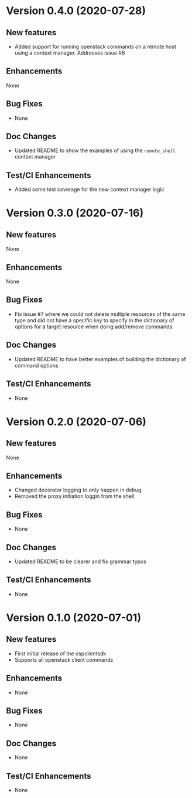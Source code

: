 # Version 0.4.0 (2020-07-28)

## New features
 * Added support for running openstack commands on a remote host
   using a context manager. Addresses issue #6 

## Enhancements
None

## Bug Fixes
* None

## Doc Changes
* Updated README to show the examples of using the `remote_shell` context
  manager

## Test/CI Enhancements
* Added some test coverage for the new context manager logic


# Version 0.3.0 (2020-07-16)

## New features
None

## Enhancements
None

## Bug Fixes
* Fix issue #7 where we could not delete multiple resources of the same type
  and did not have a specific key to specify in the dictionary of options
  for a target resource when doing add/remove commands.

## Doc Changes
* Updated README to have better examples of building the dictionary of command
  options

## Test/CI Enhancements
* None


# Version 0.2.0 (2020-07-06)

## New features
None

## Enhancements
* Changed decorator logging to only happen in debug
* Removed the proxy initiation loggin from the shell 

## Bug Fixes
* None

## Doc Changes
* Updated README to be clearer and fix grammar typos

## Test/CI Enhancements
* None


# Version 0.1.0 (2020-07-01)

## New features
* First initial release of the ospclientsdk
* Supports all openstack client commands

## Enhancements
* None

## Bug Fixes
* None

## Doc Changes
* None

## Test/CI Enhancements
* None